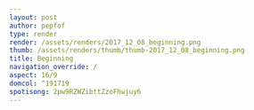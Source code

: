 ```yaml
---
layout: post
author: pepfof
type: render
render: /assets/renders/2017_12_08_beginning.png
thumb: /assets/renders/thumb/thumb-2017_12_08_beginning.png
title: Beginning
navigation_override: /
aspect: 16/9
domcol: ^191719
spotisong: 2pw9RZWZibttZzoFhwjuy6
---
```


<!--USER BEGIN 1-->

<!--USER END 1-->

<!--more-->
<!--USER BEGIN 2-->

<!--USER END 2-->

